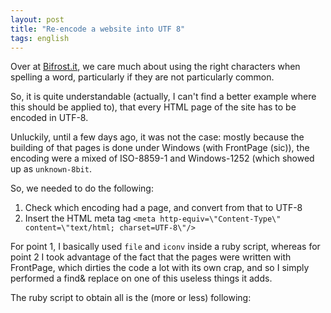 ```yaml
---
layout: post
title: "Re-encode a website into UTF 8"
tags: english
---
```


Over at [Bifrost.it](http://bifrost.it), we care much about using the right characters when spelling a word, particularly if they are not particularly common.

So, it is quite understandable (actually, I can't find a better example where this should be applied to), that every HTML page of the site has to be encoded in UTF-8. 

Unluckily, until a few days ago, it was not the case: mostly because the building of that pages is done under Windows (with FrontPage (sic)), the encoding were a mixed of ISO-8859-1 and Windows-1252 (which showed up as `unknown-8bit`.

So, we needed to do the following:

1. Check which encoding had a page, and convert from that to UTF-8
2. Insert the HTML meta tag `<meta http-equiv=\"Content-Type\" content=\"text/html; charset=UTF-8\"/>`

For point 1, I basically used `file` and `iconv` inside a ruby script, whereas for point 2 I took advantage of the fact that the pages were written with FrontPage, which dirties the code a lot with its own crap, and so I simply performed a find& replace on one of this useless things it adds.

The ruby script to obtain all is the (more or less) following:

<script src="https://gist.github.com/2517777.js"> </script>